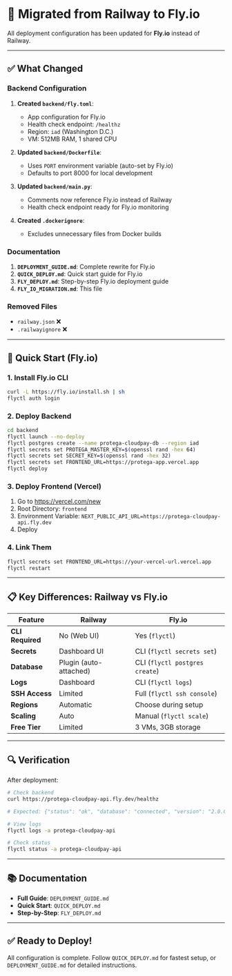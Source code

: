 # 🚀 Migrated from Railway to Fly.io

All deployment configuration has been updated for **Fly.io** instead of Railway.

---

## ✅ What Changed

### Backend Configuration

1. **Created `backend/fly.toml`**:
   - App configuration for Fly.io
   - Health check endpoint: `/healthz`
   - Region: `iad` (Washington D.C.)
   - VM: 512MB RAM, 1 shared CPU

2. **Updated `backend/Dockerfile`**:
   - Uses `PORT` environment variable (auto-set by Fly.io)
   - Defaults to port 8000 for local development

3. **Updated `backend/main.py`**:
   - Comments now reference Fly.io instead of Railway
   - Health check endpoint ready for Fly.io monitoring

4. **Created `.dockerignore`**:
   - Excludes unnecessary files from Docker builds

### Documentation

1. **`DEPLOYMENT_GUIDE.md`**: Complete rewrite for Fly.io
2. **`QUICK_DEPLOY.md`**: Quick start guide for Fly.io
3. **`FLY_DEPLOY.md`**: Step-by-step Fly.io deployment guide
4. **`FLY_IO_MIGRATION.md`**: This file

### Removed Files

- `railway.json` ❌
- `.railwayignore` ❌

---

## 🚀 Quick Start (Fly.io)

### 1. Install Fly.io CLI

```bash
curl -L https://fly.io/install.sh | sh
flyctl auth login
```

### 2. Deploy Backend

```bash
cd backend
flyctl launch --no-deploy
flyctl postgres create --name protega-cloudpay-db --region iad
flyctl secrets set PROTEGA_MASTER_KEY=$(openssl rand -hex 64)
flyctl secrets set SECRET_KEY=$(openssl rand -hex 32)
flyctl secrets set FRONTEND_URL=https://protega-app.vercel.app
flyctl deploy
```

### 3. Deploy Frontend (Vercel)

1. Go to https://vercel.com/new
2. Root Directory: `frontend`
3. Environment Variable: `NEXT_PUBLIC_API_URL=https://protega-cloudpay-api.fly.dev`
4. Deploy

### 4. Link Them

```bash
flyctl secrets set FRONTEND_URL=https://your-vercel-url.vercel.app
flyctl restart
```

---

## 📋 Key Differences: Railway vs Fly.io

| Feature | Railway | Fly.io |
|---------|---------|--------|
| **CLI Required** | No (Web UI) | Yes (`flyctl`) |
| **Secrets** | Dashboard UI | CLI (`flyctl secrets set`) |
| **Database** | Plugin (auto-attached) | CLI (`flyctl postgres create`) |
| **Logs** | Dashboard | CLI (`flyctl logs`) |
| **SSH Access** | Limited | Full (`flyctl ssh console`) |
| **Regions** | Automatic | Choose during setup |
| **Scaling** | Auto | Manual (`flyctl scale`) |
| **Free Tier** | Limited | 3 VMs, 3GB storage |

---

## 🔍 Verification

After deployment:

```bash
# Check backend
curl https://protega-cloudpay-api.fly.dev/healthz

# Expected: {"status": "ok", "database": "connected", "version": "2.0.0"}

# View logs
flyctl logs -a protega-cloudpay-api

# Check status
flyctl status -a protega-cloudpay-api
```

---

## 📚 Documentation

- **Full Guide**: `DEPLOYMENT_GUIDE.md`
- **Quick Start**: `QUICK_DEPLOY.md`
- **Step-by-Step**: `FLY_DEPLOY.md`

---

## ✅ Ready to Deploy!

All configuration is complete. Follow `QUICK_DEPLOY.md` for fastest setup, or `DEPLOYMENT_GUIDE.md` for detailed instructions.

